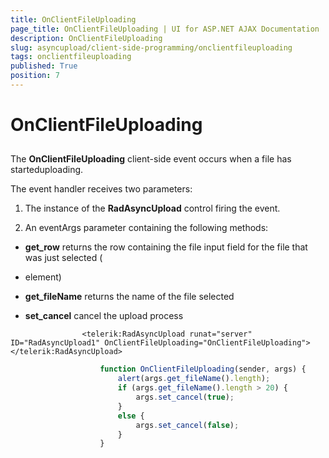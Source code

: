 ```yaml
---
title: OnClientFileUploading
page_title: OnClientFileUploading | UI for ASP.NET AJAX Documentation
description: OnClientFileUploading
slug: asyncupload/client-side-programming/onclientfileuploading
tags: onclientfileuploading
published: True
position: 7
---
```


# OnClientFileUploading



## 

The __OnClientFileUploading__ client-side event occurs when a file has starteduploading.

The event handler receives two parameters:

1. The instance of the __RadAsyncUpload__ control firing the event.

1. An eventArgs parameter containing the following methods:

* __get_row__ returns the row containing the file input field for the file that was just selected (<LI> element)

* __get_fileName__ returns the name of the file selected

* __set_cancel__ cancel the upload process

````ASPNET
	            <telerik:RadAsyncUpload runat="server" ID="RadAsyncUpload1" OnClientFileUploading="OnClientFileUploading"></telerik:RadAsyncUpload>
````



````JavaScript
	                function OnClientFileUploading(sender, args) {
	                    alert(args.get_fileName().length);
	                    if (args.get_fileName().length > 20) {
	                        args.set_cancel(true);
	                    }
	                    else {
	                        args.set_cancel(false);
	                    }
	                }
````



